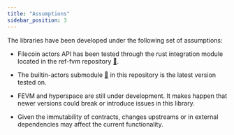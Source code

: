```yaml
---
title: "Assumptions"
sidebar_position: 3
---
```


The libraries have been developed under the following set of assumptions:

- Filecoin actors API has been tested through the rust integration module located in the ref-fvm repository [:link:](https://github.com/Zondax/ref-fvm).

- The builtin-actors submodule [:link:](https://github.com/Zondax/filecoin-solidity/tree/master/testing) in this repository is the latest version tested on.

- FEVM and hyperspace are still under development. It makes happen that newer versions could break or introduce issues in this library.

- Given the immutability of contracts, changes upstreams or in external dependencies may affect the current functionality.

